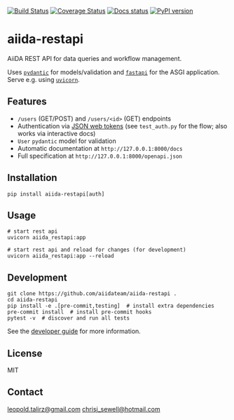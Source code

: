 [![Build Status](https://github.com/aiidateam/aiida-restapi/workflows/ci/badge.svg?branch=master)](https://github.com/aiidateam/aiida-restapi/actions)
[![Coverage Status](https://coveralls.io/repos/github/aiidateam/aiida-restapi/badge.svg?branch=master)](https://coveralls.io/github/aiidateam/aiida-restapi?branch=master)
[![Docs status](https://readthedocs.org/projects/aiida-restapi/badge)](http://aiida-restapi.readthedocs.io/)
[![PyPI version](https://badge.fury.io/py/aiida-restapi.svg)](https://badge.fury.io/py/aiida-restapi)

# aiida-restapi

AiiDA REST API for data queries and workflow management.

Uses [`pydantic`](https://pydantic-docs.helpmanual.io/) for models/validation and [`fastapi`](https://fastapi.tiangolo.com/) for the ASGI application.
Serve e.g. using [`uvicorn`](https://www.uvicorn.org/).

## Features

 * `/users` (GET/POST) and `/users/<id>` (GET) endpoints
 * Authentication via [JSON web tokens](https://jwt.io/introduction) (see `test_auth.py` for the flow; also works via interactive docs)
 * `User` `pydantic` model for validation
 * Automatic documentation at `http://127.0.0.1:8000/docs`
 * Full specification at `http://127.0.0.1:8000/openapi.json`

## Installation

```shell
pip install aiida-restapi[auth]
```

## Usage

```shell
# start rest api
uvicorn aiida_restapi:app

# start rest api and reload for changes (for development)
uvicorn aiida_restapi:app --reload
```

## Development

```shell
git clone https://github.com/aiidateam/aiida-restapi .
cd aiida-restapi
pip install -e .[pre-commit,testing]  # install extra dependencies
pre-commit install  # install pre-commit hooks
pytest -v  # discover and run all tests
```

See the [developer guide](http://aiida-restapi.readthedocs.io/en/latest/developer_guide/index.html) for more information.

## License

MIT

## Contact

leopold.talirz@gmail.com
chrisj_sewell@hotmail.com
